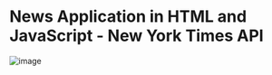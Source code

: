 # News Application in HTML and JavaScript - New York Times API
![image](https://user-images.githubusercontent.com/65452005/145519829-ee91d33c-f993-442d-ab91-294c0fa394e0.png)

